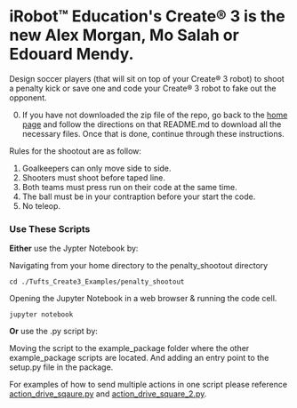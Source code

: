 # iRobot™ Education's Create® 3 is the new Alex Morgan, Mo Salah or Edouard Mendy. 

Design soccer players (that will sit on top of your Create® 3 robot) to shoot a penalty kick or save one and code your Create® 3 robot to fake out the opponent. 

0. If you have not downloaded the zip file of the repo, go back to the [home page](https://github.com/brianabouchard/Tufts_Create3_Examples) and follow the directions on that README.md to download all the necessary files. Once that is done, continue through these instructions.  

Rules for the shootout are as follow: 
1. Goalkeepers can only move side to side. 
2. Shooters must shoot before taped line.
3. Both teams must press run on their code at the same time. 
4. The ball must be in your contraption before your start the code. 
5. No teleop. 

### Use These Scripts
**Either** use the Jypter Notebook by:

Navigating from your home directory to the penalty_shootout directory
```
cd ./Tufts_Create3_Examples/penalty_shootout
```
Opening the Jupyter Notebook in a web browser & running the code cell. 
```
jupyter notebook
```

**Or** use the .py script by:

Moving the script to the example_package folder where the other example_package scripts are located. And adding an entry point to the setup.py file in the package. 

For examples of how to send multiple actions in one script please reference [action_drive_sqaure.py](https://github.com/brianabouchard/Tufts_Create3_Examples/blob/main/example_package/example_package/action_drive_square.py) and [action_drive_square_2.py](https://github.com/brianabouchard/Tufts_Create3_Examples/blob/main/example_package/example_package/action_drive_square_2.py).
